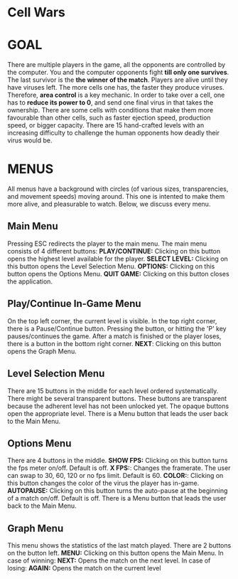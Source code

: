 # Cell Wars
# GOAL
There are multiple players in the game, all the opponents are controlled by the computer. You and the computer opponents fight **till only one survives**. The last survivor is the **the winner of the match**. Players are alive until they have viruses left. The more cells one has, the faster they produce viruses. Therefore, **area control** is a key mechanic. In order to take over a cell, one has to **reduce its power to 0**, and send one final virus in that takes the ownership. There are some cells with conditions that make them more favourable than other cells, such as faster ejection speed, production speed, or bigger capacity. There are 15 hand-crafted levels with an increasing difficulty to challenge the human opponents how deadly their virus would be.
# MENUS

All menus have a background with circles (of various sizes, transparencies, and movement speeds) moving around. This one is intented to make them more alive, and pleasurable to watch.
Below, we discuss every menu.
## Main Menu
Pressing ESC redirects the player to the main menu.
The main menu consists of 4 different buttons:
**PLAY/CONTINUE:** Clicking on this button opens the highest level available for the player.
**SELECT LEVEL:** Clicking on this button opens the Level Selection Menu.
**OPTIONS:** Clicking on this button opens the Options Menu.
**QUIT GAME:** Clicking on this button closes the application.
## Play/Continue In-Game Menu
On the top left corner, the current level is visible. In the top right corner, there is a Pause/Continue button. Pressing the button, or hitting the 'P' key pauses/continues the game.
After a match is finished or the player loses, there is a button in the bottom right corner.
**NEXT**: Clicking on this button opens the Graph Menu.
## Level Selection Menu
There are 15 buttons in the middle for each level ordered systematically. There might be several transparent buttons. These buttons are transparent because the adherent level has not been unlocked yet. The opaque buttons open the appropriate level.
There is a Menu button that leads the user back to the Main Menu.
## Options Menu
There are 4 buttons in the middle.
**SHOW FPS:** Clicking on this button turns the fps meter on/off. Default is off.
**X FPS:**: Changes the framerate. The user can swap to 30, 60, 120 or no fps limit. Default is 60.
**COLOR:**: Clicking on this button changes the color of the virus the player has in-game.
**AUTOPAUSE:** Clicking on this button turns the auto-pause at the beginning of a match on/off. Default is off.
There is a Menu button that leads the user back to the Main Menu.
## Graph Menu
This menu shows the statistics of the last match played.
There are 2 buttons on the button left.
**MENU:** Clicking on this button opens the Main Menu.
In case of winning:
**NEXT:** Opens the match on the next level.
In case of losing:
**AGAIN:** Opens the match on the current level
